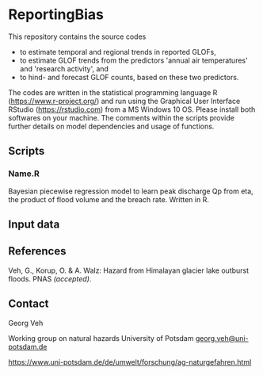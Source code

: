 # ReportingBias

This repository contains the source codes 
- to estimate temporal and regional trends in reported GLOFs, 
- to estimate GLOF trends from the predictors 'annual air temperatures' and 'research activity', and
- to hind- and forecast GLOF counts, based on these two predictors.

The codes are written in the statistical programming language R (https://www.r-project.org/) and run
using the Graphical User Interface RStudio (https://rstudio.com) from a MS Windows 10 OS. 
Please install both softwares on your machine.
The comments within the scripts provide further details on model dependencies
and usage of functions. 


## Scripts

### Name.R

Bayesian piecewise regression model to learn peak discharge Qp from eta, the product of flood volume and the breach rate. Written in R.

## Input data




## References

Veh, G., Korup, O. & A. Walz: Hazard from Himalayan glacier lake outburst floods. PNAS *(accepted)*.

## Contact

Georg Veh

Working group on natural hazards
University of Potsdam
georg.veh@uni-potsdam.de

https://www.uni-potsdam.de/de/umwelt/forschung/ag-naturgefahren.html
